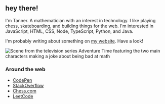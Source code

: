 ## hey there!

I'm Tanner. A mathematician with an interest in technology. I like playing chess, skateboarding, and building things for the web. I'm interested in JavaScript, HTML, CSS, Node, TypeScript, Python, and Java.

I'm probably writing about something on [my website](https://tannerdolby.com). Have a look!

![Scene from the television series Adventure Time featuring the two main characters making a joke about being bad at math](https://user-images.githubusercontent.com/48612525/168716053-26abd08f-3311-4a80-8ea3-6849ce211b53.png)

### Around the web
- [CodePen][codepen]
- [StackOverflow][stackoverflow]
- [Chess.com][chess]
- [LeetCode][leetcode]

[leetcode]: https://leetcode.com/gnaare/
[codepen]: https://codepen.io/tannerdolby
[stackoverflow]: https://stackoverflow.com/users/11389581/tanner-dolby
[chess]: https://www.chess.com/member/tannerdolby
